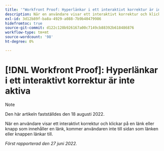 ```yaml
---
title: '"Workfront Proof: Hyperlänkar i ett interaktivt korrektur är inte aktiva'
description: När en användare visar ett interaktivt korrektur och klickar på en länk eller knapp som innehåller en länk, kommer användaren inte till sidan som länken eller knappen länkar till.
exl-id: 3d12b89f-ba8a-4929-a088-7b9b40479986
hidefromtoc: true
source-git-commit: d122c128b926167a00c7149cb88392b618486876
workflow-type: tm+mt
source-wordcount: '98'
ht-degree: 0%

---
```


# [!DNL Workfront Proof]: Hyperlänkar i ett interaktivt korrektur är inte aktiva

>[!NOTE]
>
>Den här artikeln fastställdes den 18 augusti 2022.

När en användare visar ett interaktivt korrektur och klickar på en länk eller knapp som innehåller en länk, kommer användaren inte till sidan som länken eller knappen länkar till.

_Först rapporterad den 27 juni 2022._
